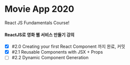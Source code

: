 #  Movie App 2020 

React JS Fundamentals Course! 


#### ReactJS로 영화 웹 서비스 만들기 강의 

-[x] \#2.0 Creating your first React Component 까지 완료, 커밋 
-[x] \#2.1 Reusable Components with JSX + Props 
-[ ] \#2.2 Dynamic Component Generation 
